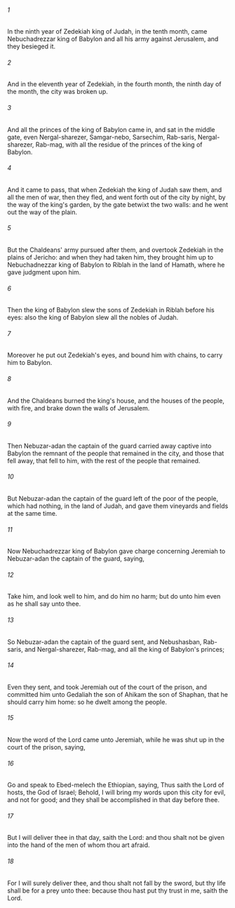 ###### 1
In the ninth year of Zedekiah king of Judah, in the tenth month, came Nebuchadrezzar king of Babylon and all his army against Jerusalem, and they besieged it.

###### 2
And in the eleventh year of Zedekiah, in the fourth month, the ninth day of the month, the city was broken up.

###### 3
And all the princes of the king of Babylon came in, and sat in the middle gate, even Nergal-sharezer, Samgar-nebo, Sarsechim, Rab-saris, Nergal-sharezer, Rab-mag, with all the residue of the princes of the king of Babylon.

###### 4
And it came to pass, that when Zedekiah the king of Judah saw them, and all the men of war, then they fled, and went forth out of the city by night, by the way of the king's garden, by the gate betwixt the two walls: and he went out the way of the plain.

###### 5
But the Chaldeans' army pursued after them, and overtook Zedekiah in the plains of Jericho: and when they had taken him, they brought him up to Nebuchadnezzar king of Babylon to Riblah in the land of Hamath, where he gave judgment upon him.

###### 6
Then the king of Babylon slew the sons of Zedekiah in Riblah before his eyes: also the king of Babylon slew all the nobles of Judah.

###### 7
Moreover he put out Zedekiah's eyes, and bound him with chains, to carry him to Babylon.

###### 8
And the Chaldeans burned the king's house, and the houses of the people, with fire, and brake down the walls of Jerusalem.

###### 9
Then Nebuzar-adan the captain of the guard carried away captive into Babylon the remnant of the people that remained in the city, and those that fell away, that fell to him, with the rest of the people that remained.

###### 10
But Nebuzar-adan the captain of the guard left of the poor of the people, which had nothing, in the land of Judah, and gave them vineyards and fields at the same time.

###### 11
Now Nebuchadrezzar king of Babylon gave charge concerning Jeremiah to Nebuzar-adan the captain of the guard, saying,

###### 12
Take him, and look well to him, and do him no harm; but do unto him even as he shall say unto thee.

###### 13
So Nebuzar-adan the captain of the guard sent, and Nebushasban, Rab-saris, and Nergal-sharezer, Rab-mag, and all the king of Babylon's princes;

###### 14
Even they sent, and took Jeremiah out of the court of the prison, and committed him unto Gedaliah the son of Ahikam the son of Shaphan, that he should carry him home: so he dwelt among the people.

###### 15
Now the word of the Lord came unto Jeremiah, while he was shut up in the court of the prison, saying,

###### 16
Go and speak to Ebed-melech the Ethiopian, saying, Thus saith the Lord of hosts, the God of Israel; Behold, I will bring my words upon this city for evil, and not for good; and they shall be accomplished in that day before thee.

###### 17
But I will deliver thee in that day, saith the Lord: and thou shalt not be given into the hand of the men of whom thou art afraid.

###### 18
For I will surely deliver thee, and thou shalt not fall by the sword, but thy life shall be for a prey unto thee: because thou hast put thy trust in me, saith the Lord.

